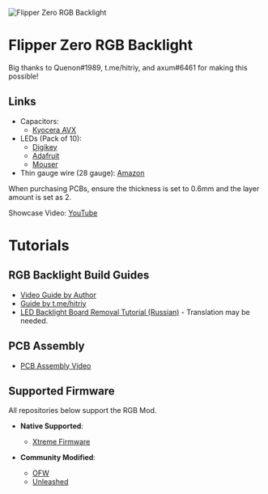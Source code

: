 ![Flipper Zero RGB Backlight](https://user-images.githubusercontent.com/89728480/226134250-966746b9-74c1-461a-a6d4-82453af41d7c.gif)

# Flipper Zero RGB Backlight

Big thanks to Quenon#1989, t.me/hitriy, and axum#6461 for making this possible!

## Links

- Capacitors:
  - [Kyocera AVX](https://www.digikey.com/en/products/detail/kyocera-avx/06036C104JAT2A/1600414)
- LEDs (Pack of 10):
  - [Digikey](https://www.digikey.com/en/products/detail/adafruit-industries-llc/4492/11569136)
  - [Adafruit](https://www.adafruit.com/product/4492)
  - [Mouser](https://mouser.com/ProductDetail/Adafruit/4492?qs=CUBnOrq4ZJz3oeplDXDOWA%3D%3D)
- Thin gauge wire (28 gauge): [Amazon](https://www.amazon.com/Fermerry-Silicone-Stranded-Copper-Electrical/dp/B089CP9N98)

When purchasing PCBs, ensure the thickness is set to 0.6mm and the layer amount is set as 2.

Showcase Video: [YouTube](https://youtu.be/W1frMyVFv6Y)

# Tutorials

## RGB Backlight Build Guides

- [Video Guide by Author](https://youtu.be/pft1CI5ikA4)
- [Guide by t.me/hitriy](https://telegra.ph/Flipper-Zero-RGB-backlight-guide-12-26)
- [LED Backlight Board Removal Tutorial (Russian)](https://telegra.ph/Izmenenie-cveta-podsvetki-Flipper-Zero-11-14) - Translation may be needed.

## PCB Assembly

- [PCB Assembly Video](https://youtu.be/N64fDjziTaE)

## Supported Firmware

All repositories below support the RGB Mod.

- **Native Supported**:
  - [Xtreme Firmware](https://github.com/Flipper-XFW/Xtreme-Firmware)

- **Community Modified**:
  - [OFW](https://github.com/quen0n/flipperzero-firmware-rgb)
  - [Unleashed](https://github.com/quen0n/unleashed-firmware-rgb)
